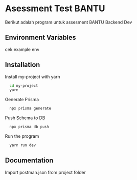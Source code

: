 
# Asessment Test BANTU

Berikut adalah program untuk assesment BANTU Backend Dev


## Environment Variables

cek example env


## Installation

Install my-project with yarn

```bash
  cd my-project
  yarn
```

Generate Prisma
```bash
  npx prisma generate 
```

 Push Schema to DB
```bash
  npx prisma db push 
```

Run the program
```bash
  yarn run dev 
```
 
    
## Documentation

Import postman.json from project folder

